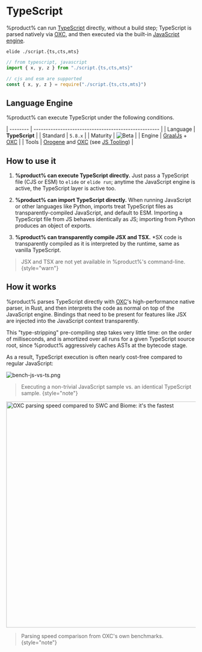 # TypeScript

%product% can run [TypeScript][0] directly, without a build step; TypeScript is parsed natively via [OXC][1], and then
executed via the built-in [JavaScript engine](JavaScript.md).

```Console
elide ./script.{ts,cts,mts}
```
```JavaScript
// from typescript, javascript
import { x, y, z } from "./script.{ts,cts,mts}"

// cjs and esm are supported
const { x, y, z } = require("./script.{ts,cts,mts}")
```

## Language Engine

%product% can execute TypeScript under the following conditions.

| -------- | ---------------------------------------------------- |
| Language | **TypeScript**                                       |
| Standard | `5.8.x`                                              |
| Maturity | ![Beta](https://img.shields.io/badge/-beta-purple)   |
| Engine   | [GraalJs](https://github.com/oracle/graaljs) + [OXC](https://oxc.rs)               |
| Tools    | [Orogene](https://orogene.dev) and [OXC](https://oxc.rs) (see [JS Tooling](JavaScript-Tooling.md)) |

## How to use it

1) **%product% can execute TypeScript directly.** Just pass a TypeScript file (CJS or ESM) to `elide` or `elide run`;
   anytime the JavaScript engine is active, the TypeScript layer is active too.

2) **%product% can import TypeScript directly.** When running JavaScript or other languages like Python, imports treat
   TypeScript files as transparently-compiled JavaScript, and default to ESM. Importing a TypeScript file from JS
   behaves identically as JS; importing from Python produces an object of exports.

3) **%product% can transparently compile JSX and TSX.** *SX code is transparently compiled as it is interpreted by the
   runtime, same as vanilla TypeScript.

> JSX and TSX are not yet available in %product%'s command-line.
{style="warn"}

## How it works

%product% parses TypeScript directly with [OXC][1]'s high-performance native parser, in Rust, and then interprets the
code as normal on top of the JavaScript engine. Bindings that need to be present for features like JSX are injected into
the JavaScript context transparently.

This "type-stripping" pre-compiling step takes very little time: on the order of milliseconds, and is amortized over all
runs for a given TypeScript source root, since %product% aggressively caches ASTs at the bytecode stage.

As a result, TypeScript execution is often nearly cost-free compared to regular JavaScript:

![bench-js-vs-ts.png](bench-js-vs-ts.png)

> Executing a non-trivial JavaScript sample vs. an identical TypeScript sample.
{style="note"}

<img src="oxc-parsing.svg" width="600" alt="OXC parsing speed compared to SWC and Biome: it's the fastest" />

> Parsing speed comparison from OXC's own benchmarks.
{style="note"}

[0]: https://www.typescriptlang.org/
[1]: https://oxc.rs
